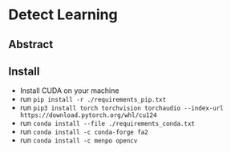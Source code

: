 # Detect Learning

## Abstract


## Install
- Install CUDA on your machine
- run `pip install -r ./requirements_pip.txt`
- run `pip3 install torch torchvision torchaudio --index-url https://download.pytorch.org/whl/cu124`
- run `conda install --file ./requirements_conda.txt`
- run `conda install -c conda-forge fa2`
- run `conda install -c menpo opencv`

